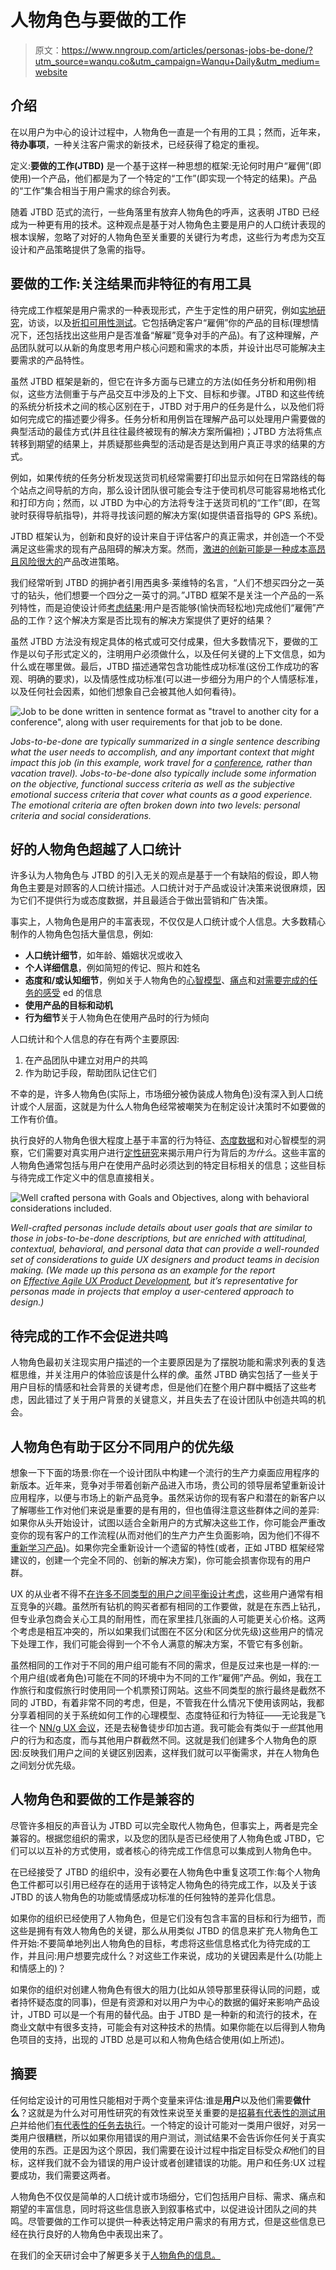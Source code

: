 # 人物角色与要做的工作

> 原文：<https://www.nngroup.com/articles/personas-jobs-be-done/?utm_source=wanqu.co&utm_campaign=Wanqu+Daily&utm_medium=website>



## 介绍

在以用户为中心的设计过程中，人物角色一直是一个有用的工具；然而，近年来，**待办事项**，一种关注客户需求的新技术，已经获得了稳定的重视。

定义:**要做的工作(JTBD)** 是一个基于这样一种思想的框架:无论何时用户“雇佣”(即使用)一个产品，他们都是为了一个特定的“工作”(即实现一个特定的结果)。产品的“工作”集合相当于用户需求的综合列表。

随着 JTBD 范式的流行，一些角落里有放弃人物角色的呼声，这表明 JTBD 已经成为一种更有用的技术。这种观点是基于对人物角色主要是用户的人口统计表现的根本误解，忽略了对好的人物角色至关重要的关键行为考虑，这些行为考虑为交互设计和产品策略提供了急需的指导。

## 要做的工作:关注结果而非特征的有用工具

待完成工作框架是用户需求的一种表现形式，产生于定性的用户研究，例如[实地研究](https://www.nngroup.com/articles/field-studies/)，访谈，以及[折扣可用性测试](https://www.nngroup.com/articles/discount-usability-20-years/)。它包括确定客户“雇佣”你的产品的目标(理想情况下，还包括找出这些用户是否准备“解雇”竞争对手的产品)。有了这种理解，产品团队就可以从新的角度思考用户核心问题和需求的本质，并设计出尽可能解决主要需求的产品特性。

虽然 JTBD 框架是新的，但它在许多方面与已建立的方法(如任务分析和用例)相似，这些方法侧重于与产品交互中涉及的上下文、目标和步骤。JTBD 和这些传统的系统分析技术之间的核心区别在于，JTBD 对于用户的任务是什么，以及他们将如何完成它的描述要少得多。任务分析和用例旨在理解产品可以处理用户需要做的典型活动的最佳方式(并且往往最终被现有的解决方案所偏袒)；JTBD 方法将焦点转移到期望的结果上，并质疑那些典型的活动是否是达到用户真正寻求的结果的方式。

例如，如果传统的任务分析发现送货司机经常需要打印出显示如何在日常路线的每个站点之间导航的方向，那么设计团队很可能会专注于使司机尽可能容易地格式化和打印方向；然而，以 JTBD 为中心的方法将专注于送货司机的“工作”(即，在驾驶时获得导航指导)，并将寻找该问题的解决方案(如提供语音指导的 GPS 系统)。

JTBD 框架认为，创新和良好的设计来自于评估客户的真正需求，并创造一个不受满足这些需求的现有产品阻碍的解决方案。然而，[激进的创新可能是一种成本高昂且风险很大的](https://www.nngroup.com/articles/ab-testing-usability-engineering/)产品改进策略。

我们经常听到 JTBD 的拥护者引用西奥多·莱维特的名言，“人们不想买四分之一英寸的钻头，他们想要一个四分之一英寸的洞。”JTBD 框架不是关注一个产品的一系列特性，而是迫使设计师[考虑结果](https://www.nngroup.com/articles/outcomes-vs-features/):用户是否能够(愉快而轻松地)完成他们“雇佣”产品的工作？这个解决方案是否比现有的解决方案提供了更好的结果？

虽然 JTBD 方法没有规定具体的格式或可交付成果，但大多数情况下，要做的工作是以句子形式定义的，注明用户必须做什么，以及任何关键的上下文信息，如为什么或在哪里做。最后，JTBD 描述通常包含功能性成功标准(这份工作成功的客观、明确的要求)，以及情感性成功标准(可以进一步细分为用户的个人情感标准，以及任何社会因素，如他们想象自己会被其他人如何看待)。

![Job to be done written in sentence format as "travel to another city for a conference", along with user requirements for that job to be done.](img/2ae555d005d8694a38328a5ad4c65ccf.png)

*Jobs-to-be-done are typically summarized in a single sentence describing what the user needs to accomplish, and any important context that might impact this job (in this example, work travel for a [conference](http://www.nngroup.com/ux-conference/), rather than vacation travel). Jobs-to-be-done also typically include some information on the objective, functional success criteria as well as the subjective emotional success criteria that cover what counts as a good experience. The emotional criteria are often broken down into two levels: personal criteria and social considerations.*



## 好的人物角色超越了人口统计

许多认为人物角色与 JTBD 的引入无关的观点是基于一个有缺陷的假设，即人物角色主要是对顾客的人口统计描述。人口统计对于产品或设计决策来说很麻烦，因为它们不提供行为或态度数据，并且最适合于做出营销和广告决策。

事实上，人物角色是用户的丰富表现，不仅仅是人口统计或个人信息。大多数精心制作的人物角色包括大量信息，例如:

*   **人口统计细节**，如年龄、婚姻状况或收入
*   **个人详细信息**，例如简短的传记、照片和姓名
*   **态度和/或认知细节**，例如关于人物角色的[心智模型](https://www.nngroup.com/articles/mental-models/)、[痛点](https://www.nngroup.com/articles/spoilers/)和[对需要完成的任务的感受](https://www.nngroup.com/articles/emotional-design-fail/) ed 的信息
*   **使用产品的目标和动机**
*   **行为细节**关于人物角色在使用产品时的行为倾向

人口统计和个人信息的存在有两个主要原因:

1.  在产品团队中建立对用户的共鸣
2.  作为助记手段，帮助团队记住它们

不幸的是，许多人物角色(实际上，市场细分被伪装成人物角色)没有深入到人口统计或个人层面，这就是为什么人物角色经常被嘲笑为在制定设计决策时不如要做的工作有价值。

执行良好的人物角色很大程度上基于丰富的行为特征、[态度数据](https://www.nngroup.com/articles/emotional-design-fail/)和对心智模型的洞察，它们需要对真实用户进行[定性研究](https://www.nngroup.com/articles/which-ux-research-methods/)来揭示用户行为背后的*为什么*。这些丰富的人物角色通常包括与用户在使用产品时必须达到的特定目标相关的信息；这些目标与待完成工作定义中的信息直接相关。

![Well crafted persona with Goals and Objectives, along with behavioral considerations included.](img/2479276caec4da4ed2a3d35970370e06.png)

*Well-crafted personas include details about user goals that are similar to those in jobs-to-be-done descriptions, but are enriched with attitudinal, contextual, behavioral, and personal data that can provide a well-rounded set of considerations to guide UX designers and product teams in decision making. (We made up this persona as an example for the report on [Effective Agile UX Product Development](http://www.nngroup.com/reports/agile-development-user-experience/), but it’s representative for personas made in projects that employ a user-centered approach to design.)*



## 待完成的工作不会促进共鸣

人物角色最初关注现实用户描述的一个主要原因是为了摆脱功能和需求列表的复选框思维，并关注用户的体验应该是什么样的*像*。虽然 JTBD 确实包括了一些关于用户目标的情感和社会背景的关键考虑，但是他们在整个用户群中概括了这些考虑，因此错过了关于用户背景的关键意义，并且失去了在设计团队中创造共鸣的机会。

## 人物角色有助于区分不同用户的优先级

想象一下下面的场景:你在一个设计团队中构建一个流行的生产力桌面应用程序的新版本。近年来，竞争对手带着创新产品进入市场，贵公司的领导层希望重新设计应用程序，以便与市场上的新产品竞争。虽然采访你的现有客户和潜在的新客户以了解哪些工作对他们来说是重要的是有用的，但也值得注意这些群体之间的差异:如果你从头开始设计，试图以适合全新用户的方式解决这些工作，你可能会严重改变你的现有客户的工作流程(从而对他们的生产力产生负面影响，因为他们不得不[重新学习产品](https://www.nngroup.com/articles/power-law-learning/))。如果你完全重新设计一个遗留的特性(或者，正如 JTBD 框架经常建议的，创建一个完全不同的、创新的解决方案)，你可能会损害你现有的用户群。

UX 的从业者不得不[在许多不同类型的用户之间平衡设计考虑](https://www.nngroup.com/articles/spoilers/)，这些用户通常有相互竞争的兴趣。虽然所有钻机的购买者都有相同的工作要做，就是在东西上钻孔，但专业承包商会关心工具的耐用性，而在家里挂几张画的人可能更关心价格。这两个考虑是相互冲突的，所以如果我们试图在不区分(和区分优先级)这些用户的情况下处理工作，我们可能会得到一个不令人满意的解决方案，不管它有多创新。

虽然相同的工作对于不同的用户组可能有不同的需求，但是反过来也是一样的:一个用户组(或者角色)可能在不同的环境中为不同的工作“雇佣”产品。例如，我在工作旅行和度假旅行时使用同一个机票预订网站。这些不同类型的旅行最终是截然不同的 JTBD，有着非常不同的考虑，但是，不管我在什么情况下使用该网站，我都分享着相同的关于系统如何工作的心理模型、态度特征和行为特征——无论我是飞往一个 [NN/g UX 会议](https://www.nngroup.com/ux-conference/)，还是去秘鲁徒步印加古道。我可能会有类似于*一些*其他用户的行为和态度，而与其他用户群截然不同。这就是我们创建多个人物角色的原因:反映我们用户之间的关键区别因素，这样我们就可以平衡需求，并在人物角色之间划分优先级。

## 人物角色和要做的工作是兼容的

尽管许多相反的声音认为 JTBD 可以完全取代人物角色，但事实上，两者是完全兼容的。根据您组织的需求，以及您的团队是否已经使用了人物角色或 JTBD，它们可以以互补的方式使用，或者核心的待完成工作信息可以集成到人物角色中。

在已经接受了 JTBD 的组织中，没有必要在人物角色中重复这项工作:每个人物角色工件都可以引用已经存在的适用于该特定人物角色的待完成工作，以及关于该 JTBD 的该人物角色的功能或情感成功标准的任何独特的差异化信息。

如果你的组织已经使用了人物角色，但是它们没有包含丰富的目标和行为细节，而这些是拥有有效人物角色的关键，那么从用类似 JTBD 的信息来扩充人物角色工件开始:不要简单地列出人物角色的目标，考虑将这些信息格式化为待完成的工作，并且问:用户想要完成什么？对这些工作来说，成功的关键因素是什么(功能上和情感上的)？

如果你的组织对创建人物角色有很大的阻力(比如从领导那里获得认同的问题，或者持怀疑态度的同事)，但是有资源和对以用户为中心的数据的偏好来影响产品设计，JTBD 可以是一个有用的替代品。由于 JTBD 是一种新的和流行的技术，在商业文献中有很多支持，可能会有对这种技术的热情。如果你能在以后得到人物角色项目的支持，出现的 JTBD 总是可以和人物角色结合使用(如上所述)。

## 摘要

任何给定设计的可用性只能相对于两个变量来评估:谁是**用户**以及他们需要**做什么**？这就是为什么对可用性研究的有效性来说至关重要的是[招募有代表性的测试用户](https://www.nngroup.com/articles/recruiting-test-participants-for-usability-studies/)并给他们[有代表性的任务去执行](https://www.nngroup.com/articles/task-scenarios-usability-testing/)。一个特定的设计可能对一类用户很好，对另一类用户很糟糕，所以如果你用错误的用户测试，测试结果不会告诉你任何关于真实使用的东西。正是因为这个原因，我们需要在设计过程中指定目标受众*和*他们的目标，这样我们就不会为错误的用户设计或者创建错误的功能。用户和任务:UX 过程要成功，我们需要这两者。

人物角色不仅仅是简单的人口统计或市场细分，它们包括用户目标、需求、痛点和期望的丰富信息，同时将这些信息嵌入到叙事格式中，以促进设计团队之间的共鸣。尽管要做的工作可以提供一种表达特定用户需求的有用方式，但是这些信息已经在执行良好的人物角色中表现出来了。

在我们的全天研讨会中了解更多关于[人物角色的信息。](https://www.nngroup.com/courses/personas/)

